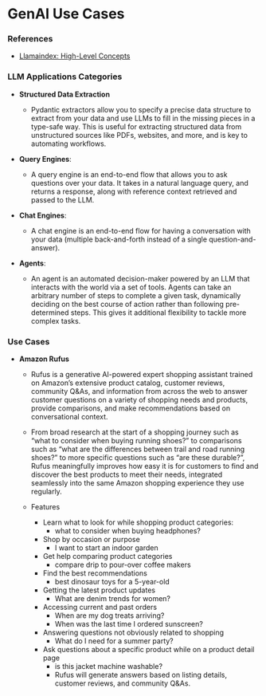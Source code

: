 # GenAI Use Cases

### References
- [Llamaindex: High-Level Concepts](https://docs.llamaindex.ai/en/stable/getting_started/concepts/)


### LLM Applications Categories
- <b>Structured Data Extraction</b>
	- Pydantic extractors allow you to specify a precise data structure to extract from your data and use LLMs to fill in the missing pieces in a type-safe way. This is useful for extracting structured data from unstructured sources like PDFs, websites, and more, and is key to automating workflows.

- <b>Query Engines</b>:
	- A query engine is an end-to-end flow that allows you to ask questions over your data. It takes in a natural language query, and returns a response, along with reference context retrieved and passed to the LLM.

- <b>Chat Engines</b>:
	- A chat engine is an end-to-end flow for having a conversation with your data (multiple back-and-forth instead of a single question-and-answer).

- <b>Agents</b>:
	- An agent is an automated decision-maker powered by an LLM that interacts with the world via a set of tools. Agents can take an arbitrary number of steps to complete a given task, dynamically deciding on the best course of action rather than following pre-determined steps. This gives it additional flexibility to tackle more complex tasks.


### Use Cases

- <b>Amazon Rufus</b>
	- Rufus is a generative AI-powered expert shopping assistant trained on Amazon’s extensive product catalog, customer reviews, community Q&As, and information from across the web to answer customer questions on a variety of shopping needs and products, provide comparisons, and make recommendations based on conversational context.

	- From broad research at the start of a shopping journey such as “what to consider when buying running shoes?” to comparisons such as “what are the differences between trail and road running shoes?” to more specific questions such as “are these durable?”, Rufus meaningfully improves how easy it is for customers to find and discover the best products to meet their needs, integrated seamlessly into the same Amazon shopping experience they use regularly.

	- Features
		- Learn what to look for while shopping product categories:
			- what to consider when buying headphones?
		- Shop by occasion or purpose
			- I want to start an indoor garden
		- Get help comparing product categories
			- compare drip to pour-over coffee makers
		- Find the best recommendations
			- best dinosaur toys for a 5-year-old
		- Getting the latest product updates
			- What are denim trends for women?
		- Accessing current and past orders
			- When are my dog treats arriving?
			- When was the last time I ordered sunscreen?
		- Answering questions not obviously related to shopping
			- What do I need for a summer party?
		- Ask questions about a specific product while on a product detail page
			- is this jacket machine washable?
			- Rufus will generate answers based on listing details, customer reviews, and community Q&As.










